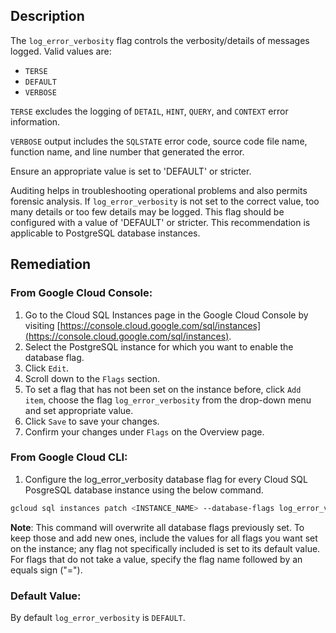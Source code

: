 ## Description

The `log_error_verbosity` flag controls the verbosity/details of messages logged. Valid values are:

* `TERSE`
* `DEFAULT`
* `VERBOSE`

`TERSE` excludes the logging of `DETAIL`, `HINT`, `QUERY`, and `CONTEXT` error information.

`VERBOSE` output includes the `SQLSTATE` error code, source code file name, function name, and line number that generated the error.

Ensure an appropriate value is set to 'DEFAULT' or stricter.

Auditing helps in troubleshooting operational problems and also permits forensic analysis. If `log_error_verbosity` is not set to the correct value, too many details or too few details may be logged. This flag should be configured with a value of 'DEFAULT' or stricter. This recommendation is applicable to PostgreSQL database instances.

## Remediation

### From Google Cloud Console:

1. Go to the Cloud SQL Instances page in the Google Cloud Console by visiting [https://console.cloud.google.com/sql/instances](https://console.cloud.google.com/sql/instances).
2. Select the PostgreSQL instance for which you want to enable the database flag.
3. Click `Edit`.
4. Scroll down to the `Flags` section.
5. To set a flag that has not been set on the instance before, click `Add item`, choose the flag `log_error_verbosity` from the drop-down menu and set appropriate value.
6. Click `Save` to save your changes.
7. Confirm your changes under `Flags` on the Overview page.

### From Google Cloud CLI:

1. Configure the log_error_verbosity database flag for every Cloud SQL PosgreSQL database instance using the below command.

```bash
gcloud sql instances patch <INSTANCE_NAME> --database-flags log_error_verbosity=<TERSE|DEFAULT|VERBOSE>
```

**Note**: This command will overwrite all database flags previously set. To keep those and add new ones, include the values for all flags you want set on the instance; any flag not specifically included is set to its default value. For flags that do not take a value, specify the flag name followed by an equals sign ("=").

### Default Value:

By default `log_error_verbosity` is `DEFAULT`.
